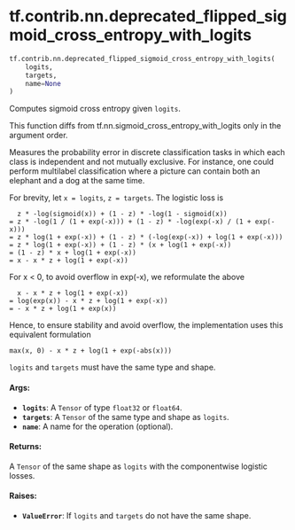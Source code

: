 <div itemscope itemtype="http://developers.google.com/ReferenceObject">
<meta itemprop="name" content="tf.contrib.nn.deprecated_flipped_sigmoid_cross_entropy_with_logits" />
<meta itemprop="path" content="Stable" />
</div>

# tf.contrib.nn.deprecated_flipped_sigmoid_cross_entropy_with_logits

``` python
tf.contrib.nn.deprecated_flipped_sigmoid_cross_entropy_with_logits(
    logits,
    targets,
    name=None
)
```

Computes sigmoid cross entropy given `logits`.

This function diffs from tf.nn.sigmoid_cross_entropy_with_logits only in the
argument order.

Measures the probability error in discrete classification tasks in which each
class is independent and not mutually exclusive.  For instance, one could
perform multilabel classification where a picture can contain both an elephant
and a dog at the same time.

For brevity, let `x = logits`, `z = targets`.  The logistic loss is

      z * -log(sigmoid(x)) + (1 - z) * -log(1 - sigmoid(x))
    = z * -log(1 / (1 + exp(-x))) + (1 - z) * -log(exp(-x) / (1 + exp(-x)))
    = z * log(1 + exp(-x)) + (1 - z) * (-log(exp(-x)) + log(1 + exp(-x)))
    = z * log(1 + exp(-x)) + (1 - z) * (x + log(1 + exp(-x))
    = (1 - z) * x + log(1 + exp(-x))
    = x - x * z + log(1 + exp(-x))

For x < 0, to avoid overflow in exp(-x), we reformulate the above

      x - x * z + log(1 + exp(-x))
    = log(exp(x)) - x * z + log(1 + exp(-x))
    = - x * z + log(1 + exp(x))

Hence, to ensure stability and avoid overflow, the implementation uses this
equivalent formulation

    max(x, 0) - x * z + log(1 + exp(-abs(x)))

`logits` and `targets` must have the same type and shape.

#### Args:

* <b>`logits`</b>: A `Tensor` of type `float32` or `float64`.
* <b>`targets`</b>: A `Tensor` of the same type and shape as `logits`.
* <b>`name`</b>: A name for the operation (optional).


#### Returns:

A `Tensor` of the same shape as `logits` with the componentwise
logistic losses.


#### Raises:

* <b>`ValueError`</b>: If `logits` and `targets` do not have the same shape.